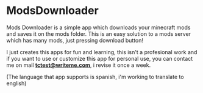 # ModsDownloader
Mods Downloader is a simple app which downloads your minecraft mods and saves it on the mods folder. This is an easy solution to a mods server which has many mods, just pressing download button! 

I just creates this apps for fun and learning, this isn't a profesional work and if you want to use or customize this app for personal use, you can contact me on mail **tctest@writeme.com**, i revise it once a week.

(The language that app supports is spanish, i'm working to translate to english)
